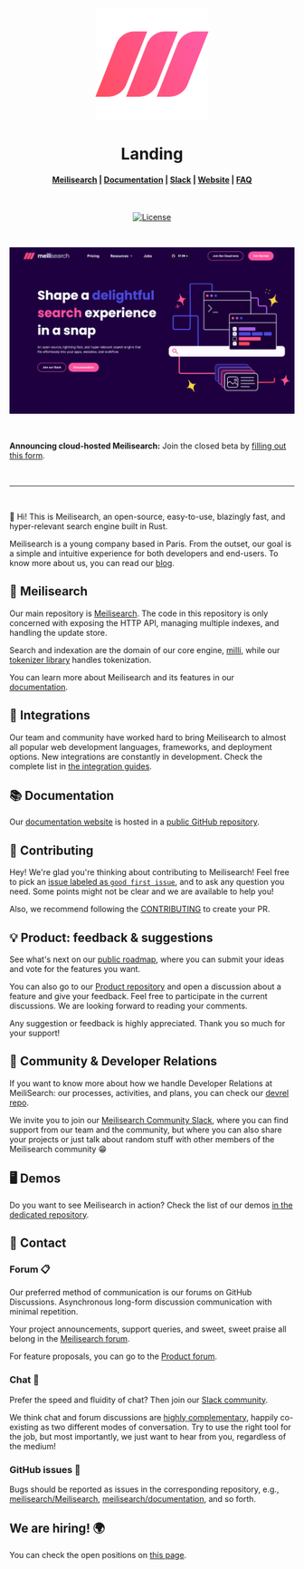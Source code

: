 <p align="center">
  <img src="https://raw.githubusercontent.com/meilisearch/integration-guides/main/assets/logos/logo.svg" alt="Meilisearch logo" width="200" height="200" />
</p>

<h1 align="center">Landing</h1>

<h4 align="center">
  <a href="https://github.com/meilisearch/meilisearch">Meilisearch</a> |
  <a href="https://docs.meilisearch.com">Documentation</a> |
  <a href="https://slack.meilisearch.com">Slack</a> |
  <a href="https://www.meilisearch.com">Website</a> |
  <a href="https://docs.meilisearch.com/faq">FAQ</a>
</h4>
<br/>

<p align="center">
  <a href="https://github.com/meilisearch/landing-v2/blob/main/LICENCE"><img src="https://img.shields.io/badge/license-MIT-informational" alt="License"></a>
</p>
<br/>

<p align="center">
  <img src="assets/landing.png" alt="Meilisearch's landing page" />
</p>

<br/>

**Announcing cloud-hosted Meilisearch:** Join the closed beta by [filling out this form](https://meilisearch.typeform.com/to/FtnzvZfh).

<br/>
<hr />
<br/>

👋 Hi! This is Meilisearch, an open-source, easy-to-use, blazingly fast, and hyper-relevant search engine built in Rust.

Meilisearch is a young company based in Paris. From the outset, our goal is a simple and intuitive experience for both developers and end-users. To know more about us, you can read our [blog](https://blog.meilisearch.com/).

## 🔎 Meilisearch

Our main repository is [Meilisearch](https://github.com/meilisearch/meilisearch). The code in this repository is only concerned with exposing the HTTP API, managing multiple indexes, and handling the update store.

Search and indexation are the domain of our core engine, [milli](https://github.com/meilisearch/milli/), while our [tokenizer library](https://github.com/meilisearch/Tokenizer) handles tokenization.

You can learn more about Meilisearch and its features in our [documentation](https://docs.meilisearch.com).

## 🔗 Integrations

Our team and community have worked hard to bring Meilisearch to almost all popular web development languages, frameworks, and deployment options. New integrations are constantly in development. Check the complete list in [the integration guides](https://github.com/meilisearch/integration-guides).

## 📚 Documentation

Our [documentation website](https://docs.meilisearch.com) is hosted in a [public GitHub repository](https://github.com/meilisearch/documentation).

## 🤝 Contributing

Hey! We're glad you're thinking about contributing to Meilisearch! Feel free to pick an [issue labeled as `good first issue`](https://github.com/meilisearch/landing/issues?q=is%3Aissue+is%3Aopen+label%3A%22good+first+issue%22), and to ask any question you need. Some points might not be clear and we are available to help you!

Also, we recommend following the [CONTRIBUTING](./CONTRIBUTING.md) to create your PR.

## 💡 Product: feedback & suggestions

See what's next on our [public roadmap](https://roadmap.meilisearch.com/), where you can submit your ideas and vote for the features you want.

You can also go to our [Product repository](https://github.com/meilisearch/product) and open a discussion about a feature and give your feedback. Feel free to participate in the current discussions. We are looking forward to reading your comments.

Any suggestion or feedback is highly appreciated. Thank you so much for your support!

## 🥰 Community & Developer Relations

If you want to know more about how we handle Developer Relations at MeiliSearch: our processes, activities, and plans, you can check our [devrel repo](https://github.com/meilisearch/devrel).

We invite you to join our [Meilisearch Community Slack](https://slack.meilisearch.com/), where you can find support from our team and the community, but where you can also share your projects or just talk about random stuff with other members of the Meilisearch community 😁

## 🖥 Demos

Do you want to see Meilisearch in action? Check the list of our demos [in the dedicated repository](https://github.com/meilisearch/demos).

## 💌 Contact

### Forum 📋

Our preferred method of communication is our forums on GitHub Discussions. Asynchronous long-form discussion communication with minimal repetition.

Your project announcements, support queries, and sweet, sweet praise all belong in the [Meilisearch forum](<(https://github.com/meilisearch/Meilisearch/discussions)>).

For feature proposals, you can go to the [Product forum](https://github.com/meilisearch/product/discussions).

### Chat 💬

Prefer the speed and fluidity of chat? Then join our [Slack community](https://slack.meilisearch.com/).

We think chat and forum discussions are [highly complementary](https://blog.discourse.org/2018/04/effectively-using-discourse-together-with-group-chat/), happily co-existing as two different modes of conversation. Try to use the right tool for the job, but most importantly, we just want to hear from you, regardless of the medium!

### GitHub issues 🔩

Bugs should be reported as issues in the corresponding repository, e.g., [meilisearch/Meilisearch](https://github.com/meilisearch/Meilisearch/issues), [meilisearch/documentation](https://github.com/meilisearch/documentation/issues), and so forth.

## We are hiring! 🌍

You can check the open positions on [this page](https://jobs.lever.co/meili).
